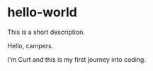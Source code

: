 # hello-world
This is a short description.

Hello, campers.

I'm Curt and this is my first journey into coding. 
